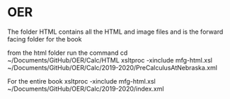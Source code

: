 # OER

The folder HTML contains all the HTML and image files and is the forward facing folder for the book



from the html folder run the command
cd ~/Documents/GitHub/OER/Calc/HTML
xsltproc -xinclude mfg-html.xsl ~/Documents/GitHub/OER/Calc/2019-2020/PreCalculusAtNebraska.xml 


For the entire book 
xsltproc -xinclude mfg-html.xsl ~/Documents/GitHub/OER/Calc/2019-2020/index.xml 

